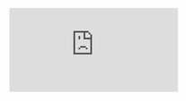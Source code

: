 ![Материалы к лекции 3. Логистическая регрессия
](https://courses.openedu.ru/asset-v1:ITMOUniversity+INTROML+fall_2020_ITMO+type@asset+block@Lec_3_LogisticRegression.html)
